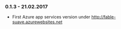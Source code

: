### 0.1.3 - 21.02.2017
* First Azure app services version under http://fable-suave.azurewebsites.net